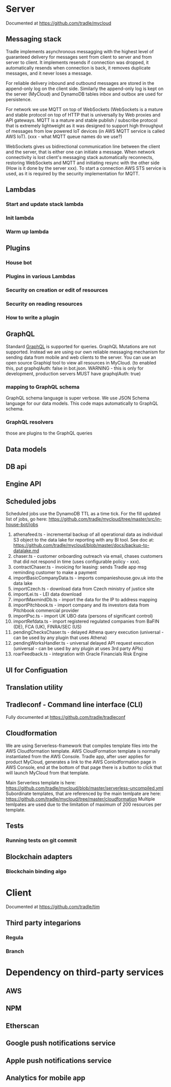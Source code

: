 # Server
Documented at https://github.com/tradle/mycloud

## Messaging stack 
Tradle implements asynchronous messagging with the highest level of guaranteed delivery for messages sent from client to server and from server to client. It implements resends if connection was dropped, it automatically resends when connection is back, it removes duplicate messages, and it never loses a message.

For reliable delivery inbound and outbound messages are stored in the append-only log on the client side. Similarly the append-only log is kept on the server (MyCloud) and DynamoDB tables inbox and outbox are used for persistence.

For network we use MQTT on top of WebSockets (WebSockets is a mature and stable protocol on top of HTTP that is universally by Web proxies and API gateways. MQTT is a mature and stable publish / subscribe protocol that is extremely lightweight as it was designed to support high throughput of messages from low powered IoT devices (in AWS MQTT service is called AWS IoT). (xxx - what MQTT queue names do we use?)

WebSockets gives us bidirectional communication line between the client and the server, that is either one can initiate a message. When network connectivity is lost client's messaging stack automatically reconnects, restoring WebSockets and MQTT and initiating resync with the other side (How is it done by the server xxx). To start a connection AWS STS service is used, as it is required by the security implementation for MQTT.

## Lambdas 
### Start and update stack lambda 

### Init lambda 
### Warm up lambda 
## Plugins 
### House bot
### Plugins in various Lambdas
### Security on creation or edit of resources
### Security on reading resources
### How to write a plugin 
## GraphQL
Standard [GraphQL](https://graphql.org/code/) is supported for queries. GraphQL Mutations are not supported. Instead we are using our own reliable messaging mechanism for sending data from mobile and web clients to the server. 
You can use an open source Graphiql tool to view all resources in MyCloud. 
(to enabled this, put graphqlAuth: false in bot.json. WARNING - this is only for development, production  servers MUST have graphqlAuth: true)
### mapping to GraphQL schema
GraphQL schema language is super verbose. We use JSON Schema language for our data models. 
This code maps automatically to GraphQL schema. 
### GraphQL resolvers
those are plugins to the GraphQL queries
## Data models
## DB api 
## Engine API
## Scheduled jobs
Scheduled jobs use the DynamoDB TTL as a time tick. 
For the fill updated list of jobs, go here:
https://github.com/tradle/mycloud/tree/master/src/in-house-bot/jobs

1. athenafeed.ts             - incremental backup of all operational data as individual S3 object to the data lake for reporting with any BI tool. See doc at: https://github.com/tradle/mycloud/blob/master/docs/backup-to-datalake.md
1. chaser.ts                 - customer onboarding outreach via email, chases customers that did not respond in time (uses configurable policy - xxx).
1. contractChaser.ts         - invoicing for leasing: sends Tradle app msg reminding customer to make a payment
1. importBasicCompanyData.ts - imports companieshouse.gov.uk into the data lake
1. importCzech.ts            - download data from Czech ministry of justice site 
1. importLei.ts              - LEI data download
1. importMaxmindDb.ts        - import the data for the IP to address mapping
1. importPitchbook.ts        - import company and its investors data from Pitchbook commercial provider
1. importPsc.ts              - import UK UBO data (persons of significant control)
1. importRefdata.ts          - import registered regulated companies from BaFIN (DE), FCA (UK), FINRA/SEC (US)
1. pendingChecksChaser.ts    - delayed Athena query execution (universal - can be used by any plugin that uses Athena)
1. pendingWorksHandler.ts    - universal delayed API request execution (universal - can be used by any plugin at uses 3rd party APIs)
1. roarFeedback.ts           - integration with Oracle Financials Risk Engine


## UI for Configuation
## Translation utility
## Tradleconf - Command line interface (CLI) 
Fully documented at https://github.com/tradle/tradleconf

## Cloudformation 
We are using Serverless-framework that compiles template files into the AWS Cloudformation template.
AWS CloudFormation template is normally instantiated from the AWS Console. Tradle app, after user applies for product MyCloud, generates a link to the AWS Conlodformation page in AWS Console, end at the bottom of that page there is a button to click that will launch MyCloud from that template.

Main Serverless template is here: https://github.com/tradle/mycloud/blob/master/serverless-uncompiled.yml
Subordinate templates, that are referenced by the main temlpate are here: https://github.com/tradle/mycloud/tree/master/cloudformation
Multiple temlpates are used due to the limitation of maximum of 200 resources per template.

## Tests
### Running tests on git commit
## Blockchain adapters
### Blockchain binding algo

# Client
Documented at https://github.com/tradle/tim

## Third party integarions
### Regula
### Branch

# Dependency on third-party services
## AWS
## NPM
## Etherscan
## Google push notifications service
## Apple push notifications service
## Analytics for mobile app
